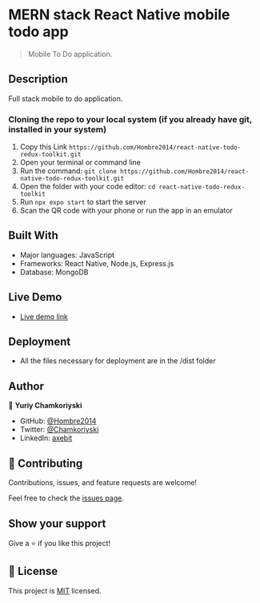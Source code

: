 # MERN stack React Native mobile todo app

> Mobile To Do application.

## Description

Full stack mobile to do application.

### Cloning the repo to your local system (if you already have git, installed in your system)

1. Copy this Link `https://github.com/Hombre2014/react-native-todo-redux-toolkit.git`
2. Open your terminal or command line
3. Run the command: `git clone https://github.com/Hombre2014/react-native-todo-redux-toolkit.git`
4. Open the folder with your code editor: `cd react-native-todo-redux-toolkit`
5. Run `npx expo start` to start the server
6. Scan the QR code with your phone or run the app in an emulator

## Built With

- Major languages: JavaScript
- Frameworks: React Native, Node.js, Express.js
- Database: MongoDB

## Live Demo

- [Live demo link]()

## Deployment

- All the files necessary for deployment are in the /dist folder

## Author

👤 **Yuriy Chamkoriyski**

- GitHub: [@Hombre2014](https://github.com/Hombre2014)
- Twitter: [@Chamkoriyski](https://twitter.com/Chamkoriyski)
- LinkedIn: [axebit](https://linkedin.com/in/axebit)

## 🤝 Contributing

Contributions, issues, and feature requests are welcome!

Feel free to check the [issues page](https://github.com/Hombre2014/react-native-todo-redux-toolkit.git/issues).

## Show your support

Give a ⭐️ if you like this project!

## 📝 License

This project is [MIT](./license.md) licensed.
